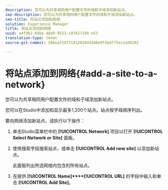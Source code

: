 ```yaml
---
description: 您可以为共享相同用户配置文件的域和子域添加新站点。
seo-description: 您可以为共享相同用户配置文件的域和子域添加新站点。
seo-title: 将站点添加到网络
solution: Experience Manager
title: 将站点添加到网络
uuid: a4fdb2-94be-48d9-9523-c97617190 e53
translation-type: tm+mt
source-git-commit: 566ea2587f101202045488e9f4edf73ece100293

---
```



# 将站点添加到网络{#add-a-site-to-a-network}

您可以为共享相同用户配置文件的域和子域添加新站点。

您可以在Studio中添加和显示最多1,200个站点。站点按字母顺序列出。

要向网络添加新站点，请执行以下操作：

1. 单击Studio菜单栏中的 **[!UICONTROL Network]** 项目以打开 **[!UICONTROL Select Network or Site]** 面板。
1. 使用搜索字段搜索站点，或单击 **[!UICONTROL Add new site]** 以添加新站点。

   此面板列出所选网络内包含的所有站点。

1. 在提供 **[!UICONTROL Name]****[!UICONTROL URL]** 的字段中输入和单击 **[!UICONTROL Add Site]**。
